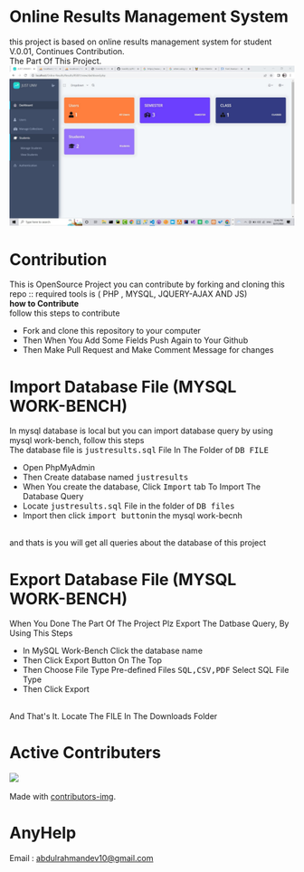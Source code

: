 # Online Results Management System
this project is based on online results management system for student<br>
V.0.01, Continues Contribution. <br>
The Part Of This Project.
![](/Results/thumb.jpg)

# Contribution
This is OpenSource Project you can contribute by forking and cloning this repo :: required tools is ( PHP , MYSQL, JQUERY-AJAX AND JS) <br>
<b>how to Contribute</b><br>
follow this steps to contribute<br>
<ul>
<li>Fork and clone this repository to your computer</li>
<li>Then When You Add Some Fields Push Again to Your Github</li>
<li>Then Make Pull Request and Make Comment Message for changes</li>
</ul>

#  Import Database File (MYSQL WORK-BENCH)
In mysql database is local but you can import database query by using mysql work-bench,
follow this steps<br>
The database file is  <kbd>justresults.sql</kbd> File In The Folder of <kbd>DB FILE</kbd>
<ul>
<li>Open PhpMyAdmin</li>
<li>Then Create database named <kbd>justresults</kbd></li>
<li>When You create the database, Click <kbd>Import</kbd> tab To Import The Database Query</li>
<li>Locate <kbd>justresults.sql</kbd> File in the folder of <kbd>DB files</kbd></li>
<li>Import then click <kbd>import button</kbd>in the mysql work-becnh</li>
</ul><br>
and thats is you will get all queries about the database of this project


#  Export Database File (MYSQL WORK-BENCH)
When You Done The Part Of The Project Plz Export The Datbase Query, 
By Using This Steps<br>
<ul>
<li>In MySQL Work-Bench Click the database name</li>
<li>Then Click Export Button On The Top</li>
<li>Then Choose File Type Pre-defined Files <kbd>SQL,CSV,PDF</kbd> Select SQL File Type</li>
<li>Then Click Export</li>
</ul><br>
And That's It.  Locate The FILE In The Downloads Folder 

# Active Contributers
<a href = "https://github.com/ENG-CJ/Online-Results/graphs/contributors">
  <img src = "https://contrib.rocks/image?repo = ENG-CJ/Online-Results"/>
</a>

Made with [contributors-img](https://contrib.rocks).
  
# AnyHelp
Email : abdulrahmandev10@gmail.com
